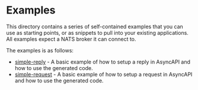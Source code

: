 # Examples

This directory contains a series of self-contained examples that you can use as starting points, or as snippets to pull into your existing applications. All examples expect a NATS broker it can connect to.

The examples is as follows:

- [simple-reply](./simple-reply) - A basic example of how to setup a reply in AsyncAPI and how to use the generated code.
- [simple-request](./simple-request) - A basic example of how to setup a request in AsyncAPI and how to use the generated code.

